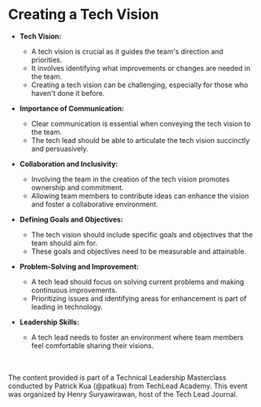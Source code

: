 # Creating a Tech Vision

- **Tech Vision:**
  - A tech vision is crucial as it guides the team's direction and priorities.
  - It involves identifying what improvements or changes are needed in the team.
  - Creating a tech vision can be challenging, especially for those who haven't done it before.
  
- **Importance of Communication:**
  - Clear communication is essential when conveying the tech vision to the team.
  - The tech lead should be able to articulate the tech vision succinctly and persuasively.
  
- **Collaboration and Inclusivity:**
  - Involving the team in the creation of the tech vision promotes ownership and commitment.
  - Allowing team members to contribute ideas can enhance the vision and foster a collaborative environment.
  
- **Defining Goals and Objectives:**
  - The tech vision should include specific goals and objectives that the team should aim for.
  - These goals and objectives need to be measurable and attainable.

- **Problem-Solving and Improvement:**
  - A tech lead should focus on solving current problems and making continuous improvements.
  - Prioritizing issues and identifying areas for enhancement is part of leading in technology.
  
- **Leadership Skills:**
  - A tech lead needs to foster an environment where team members feel comfortable sharing their visions.


<br><br>
The content provided is part of a Technical Leadership Masterclass conducted by Patrick Kua (@patkua) from TechLead Academy. This event was organized by Henry Suryawirawan, host of the Tech Lead Journal.